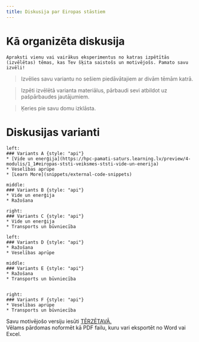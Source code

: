 ```yaml
---
title: Diskusija par Eiropas stāstiem
---
```


# Kā organizēta diskusija

<!-- ```spoiler {title: "Diskusijas jautājums"} -->
```attention-question {label: "Diskusijas jautājums"}
Apraksti vienu vai vairākus eksperimentus no katras izpētītās (izvēlētas) tēmas, kas Tev šķita saistošs un motivējošs. Pamato savu izvēli!
```



> Izvēlies savu variantu no sešiem piedāvātajiem ar divām tēmām katrā.

> Izpēti izvēlētā varianta materiālus, pārbaudi sevi atbildot uz pašpārbaudes jautājumiem.

> Ķeries pie savu domu izklāsta.


# Diskusijas varianti

```columns
left: 
### Variants A {style: "api"}
* [Vide un enerģija](https://hpc-pamati-saturs.learning.lv/preview/4-modulis/1_1#eiropas-ststi-veiksmes-ststi-vide-un-enerija)
* Veselības aprūpe
* [Learn More](snippets/external-code-snippets)

middle: 
### Variants B {style: "api"}
* Vide un enerģija
* Ražošana

right:
### Variants C {style: "api"}
* Vide un enerģija
* Transports un būvniecība
```

```columns
left: 
### Variants D {style: "api"}
* Ražošana
* Veselības aprūpe

middle: 
### Variants E {style: "api"}
* Ražošana
* Transports un būvniecība


right:
### Variants F {style: "api"}
* Veselības aprūpe
* Transports un būvniecība
```




Savu motivējošo versiju iesūti [TĒRZĒTAVĀ.](https://4-ned-sarunas.netlify.app/)  
Vēlams pārdomas noformēt kā PDF failu, kuru vari eksportēt no Word vai Excel.
